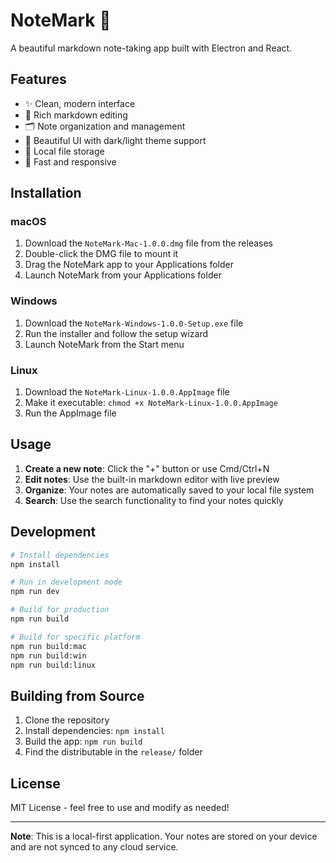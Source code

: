 # NoteMark 📝

A beautiful markdown note-taking app built with Electron and React.

## Features

- ✨ Clean, modern interface
- 📝 Rich markdown editing
- 🗂️ Note organization and management
- 🎨 Beautiful UI with dark/light theme support
- 💾 Local file storage
- 🚀 Fast and responsive

## Installation

### macOS
1. Download the `NoteMark-Mac-1.0.0.dmg` file from the releases
2. Double-click the DMG file to mount it
3. Drag the NoteMark app to your Applications folder
4. Launch NoteMark from your Applications folder

### Windows
1. Download the `NoteMark-Windows-1.0.0-Setup.exe` file
2. Run the installer and follow the setup wizard
3. Launch NoteMark from the Start menu

### Linux
1. Download the `NoteMark-Linux-1.0.0.AppImage` file
2. Make it executable: `chmod +x NoteMark-Linux-1.0.0.AppImage`
3. Run the AppImage file

## Usage

1. **Create a new note**: Click the "+" button or use Cmd/Ctrl+N
2. **Edit notes**: Use the built-in markdown editor with live preview
3. **Organize**: Your notes are automatically saved to your local file system
4. **Search**: Use the search functionality to find your notes quickly

## Development

```bash
# Install dependencies
npm install

# Run in development mode
npm run dev

# Build for production
npm run build

# Build for specific platform
npm run build:mac
npm run build:win
npm run build:linux
```

## Building from Source

1. Clone the repository
2. Install dependencies: `npm install`
3. Build the app: `npm run build`
4. Find the distributable in the `release/` folder

## License

MIT License - feel free to use and modify as needed!

---

**Note**: This is a local-first application. Your notes are stored on your device and are not synced to any cloud service.
